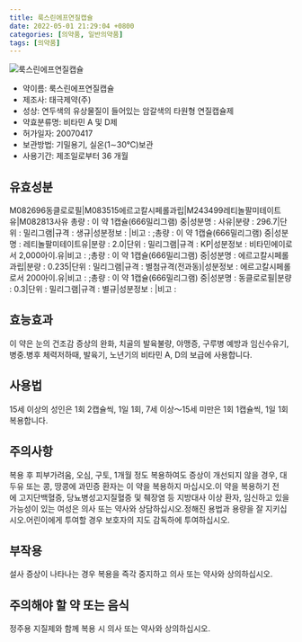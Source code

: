 ```yaml
---
title: 룩스린에프연질캡슐
date: 2022-05-01 21:29:04 +0800
categories: [의약품, 일반의약품]
tags: [의약품]
---
```

![룩스린에프연질캡슐](https://nedrug.mfds.go.kr/pbp/cmn/itemImageDownload/154661654875500096)

- 약이름: 룩스린에프연질캡슐
- 제조사: 태극제약(주)
- 성상: 연두색의 유상물질이 들어있는 암갈색의 타원형 연질캡슐제
- 약효분류명: 비타민 A 및 D제
- 허가일자: 20070417
- 보관방법: 기밀용기, 실온(1∼30℃)보관
- 사용기간: 제조일로부터 36 개월
## 유효성분
M082696동클로로필|M083515에르고칼시페롤과립|M243499레티놀팔미테이트유|M082813사유
총량 : 이 약 1캡슐(666밀리그램) 중|성분명 : 사유|분량 : 296.7|단위 : 밀리그램|규격 : 생규|성분정보 : |비고 : ;총량 : 이 약 1캡슐(666밀리그램) 중|성분명 : 레티놀팔미테이트유|분량 : 2.0|단위 : 밀리그램|규격 : KP|성분정보 : 비타민에이로서 2,000아이.유|비고 : ;총량 : 이 약 1캡슐(666밀리그램) 중|성분명 : 에르고칼시페롤과립|분량 : 0.235|단위 : 밀리그램|규격 : 별첨규격(전과동)|성분정보 : 에르고칼시페롤로서 200아이.유|비고 : ;총량 : 이 약 1캡슐(666밀리그램) 중|성분명 : 동클로로필|분량 : 0.3|단위 : 밀리그램|규격 : 별규|성분정보 : |비고 :
## 효능효과
이 약은 눈의 건조감 증상의 완화, 치골의 발육불량, 야맹증, 구루병 예방과 임신수유기, 병중.병후 체력저하때, 발육기, 노년기의 비타민 A, D의 보급에 사용합니다.
## 사용법
15세 이상의 성인은 1회 2캡슐씩, 1일 1회, 7세 이상～15세 미만은 1회 1캡슐씩, 1일 1회 복용합니다.
## 주의사항
복용 후 피부가려움, 오심, 구토, 1개월 정도 복용하여도 증상이 개선되지 않을 경우, 대두유 또는 콩, 땅콩에 과민증 환자는 이 약을 복용하지 마십시오.이 약을 복용하기 전에 고지단백혈증, 당뇨병성고지질혈증 및 췌장염 등 지방대사 이상 환자, 임신하고 있을 가능성이 있는 여성은 의사 또는 약사와 상담하십시오.정해진 용법과 용량을 잘 지키십시오.어린이에게 투여할 경우 보호자의 지도 감독하에 투여하십시오.
## 부작용
설사 증상이 나타나는 경우 복용을 즉각 중지하고 의사 또는 약사와 상의하십시오.
## 주의해야 할 약 또는 음식
정주용 지질제와 함께 복용 시 의사 또는 약사와 상의하십시오.
